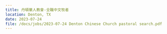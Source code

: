 ```yaml
---
title: 丹頓華人教會-全職中文牧者
location: Denton, TX
date: 2023-07-24
file: /docs/jobs/2023-07-24 Denton Chinese Church pastoral search.pdf
---
```

